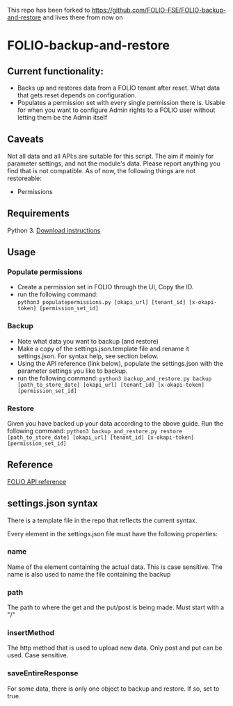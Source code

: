 This repo has been forked to https://github.com/FOLIO-FSE/FOLIO-backup-and-restore and lives there from now on
# FOLIO-backup-and-restore
## Current functionality:
* Backs up and restores data from a FOLIO tenant after reset. What data that gets reset depends on configuration.
* Populates a permission set with every single permission there is. Usable for when you want to configure Admin rights to a FOLIO user without letting them be the Admin itself

## Caveats 
Not all data and all API:s are suitable for this script. The aim if mainly for parameter settings, and not the module's data. Please report anything you find that is not compatible. 
As of now, the following things are not restoreable:
* Permissions

## Requirements
Python 3. 
[Download instructions](https://www.python.org/downloads/)

## Usage
### Populate permissions
* Create a permission set in FOLIO through the UI, Copy the ID.
* run the following command:    
`python3 populatepermissions.py [okapi_url] [tenant_id] [x-okapi-token] [permission_set_id]`

### Backup
* Note what data you want to backup (and restore)
* Make a copy of the settings.json.template file and rename it settings.json. For syntax help, see section below.
* Using the API reference (link below), populate the settings.json with the parameter settings you like to backup. 
* run the following command:
`python3 backup_and_restore.py backup [path_to_store_date] [okapi_url] [tenant_id] [x-okapi-token] [permission_set_id]`

### Restore
Given you have backed up your data according to the above guide. Run the following command:
`python3 backup_and_restore.py restore [path_to_store_date] [okapi_url] [tenant_id] [x-okapi-token] [permission_set_id]`

## Reference
[FOLIO API reference](https://dev.folio.org/reference/api/)
## settings.json syntax
There is a template file in the repo that reflects the current syntax.

Every element in the settings.json file must have the following properties:
### name
Name of the element containing the actual data. This is case sensitive. 
The name is also used to name the file containing the backup

### path
The path to where the get and the put/post is being made. Must start with a "/"

### insertMethod
The http method that is used to upload new data. Only post and put can be used. Case sensitive.

### saveEntireResponse
For some data, there is only one object to backup and restore. If so, set to true.

